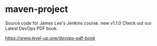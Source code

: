 # maven-project
Source code for James Lee's Jenkins course.
new v1.1.0
Check out our Latest DevOps PDF book.

https://www.level-up.one/devops-pdf-book
